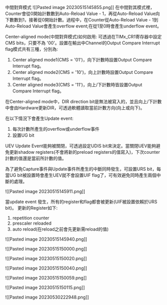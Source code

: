 中間對齊模式
![[Pasted image 20230515145855.png]]
在中間對其模式裡，Counter會從0開始計數數到Auto-Reload Value - 1，再從Auto-Reload Value向下數數到1，接著從0開始計數。過程中，在Counter從Auto-Reload Value - 1到Auto-Reload Value會產生overflow event;在從1至0時會產生underflow event。

Center-aligned mode(中間對齊模式)如何啟用: 可透過在TIMx_CR1寄存器中設定CMS bits，只要不為 '00'。設置在輸出中Channel的Output Compare Interrupt flag模式共有三種，分別為:
1. Center aligned mode1(CMS = '01')，向下計數時設置Output Compare Interrupt flag。
2. Center aligned mode2(CMS = '10')，向上計數時設置Output Compare Interrupt flag。
3. Center aligned mode3(CMS = '11')，向上/下計數時皆設置Output Compare Interrupt flag。

在Center-aligned mode中，DIR direction bit是無法被寫入的，並且向上/下計數中會由Hardware更新DIR，可透過軟體讀取當前計數方向(向上或向下)。

在以下情況下會產生Update event:
1. 每次計數所產生的overflow或underflow事件
2. 設置UG bit

UEV Update Event能夠被關閉，可透過設定UDIS bit來決定。當關閉UEV能夠避免更新shadow registers(不會將新的preload registers的值寫入)，下次counter計數的值還是當前所計數的值。

為了避免Capture事件與Update事件所產生的中斷同時發生，可設置URS bit，每當UG bit被設置時會產生UEV就不會設置UIF flag了，可有效避免同時產生兩個中斷的處理。

![[Pasted image 20230515145911.png]]

當update event 發生，所有的register和flag都會被更新(UIF被設置依賴於URS bit)。
更新的Register如下:
1. repetition counter
2. prescaler reloaded
3. auto reload(在reload之前會先更新需reload的值)

![[Pasted image 20230515145940.png]]

![[Pasted image 20230515150000.png]]

![[Pasted image 20230515150020.png]]

![[Pasted image 20230515150040.png]]

![[Pasted image 20230515150059.png]]

![[Pasted image 20230515150115.png]]

![[Pasted image 20230530222948.png]]